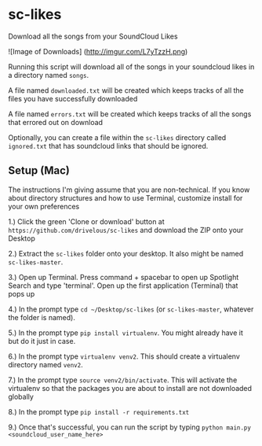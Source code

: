 # sc-likes
Download all the songs from your SoundCloud Likes

![Image of Downloads]
(http://imgur.com/L7yTzzH.png)

Running this script will download all of the songs in your soundcloud likes in a directory named `songs`.

A file named `downloaded.txt` will be created which keeps tracks of all the files you have successfully downloaded

A file named `errors.txt` will be created which keeps tracks of all the songs that errored out on download

Optionally, you can create a file within the `sc-likes` directory called `ignored.txt` that has soundcloud links that should be ignored.

## Setup (Mac)

The instructions I'm giving assume that you are non-technical. If you know about directory structures and how to use Terminal,
customize install for your own preferences

1.) Click the green 'Clone or download' button at `https://github.com/drivelous/sc-likes` and download the ZIP onto your Desktop

2.) Extract the `sc-likes` folder onto your desktop. It also might be named `sc-likes-master`.

3.) Open up Terminal. Press command + spacebar to open up Spotlight Search and type 'terminal'. Open up the first application (Terminal) that pops up

4.) In the prompt type `cd ~/Desktop/sc-likes` (or `sc-likes-master`, whatever the folder is named).

5.) In the prompt type `pip install virtualenv`. You might already have it but do it just in case.

6.) In the prompt type `virtualenv venv2`. This should create a virtualenv directory named `venv2`.

7.) In the prompt type `source venv2/bin/activate`. This will activate the virtualenv so that the packages you are about to install are not downloaded globally

8.) In the prompt type `pip install -r requirements.txt`

9.) Once that's successful, you can run the script by typing `python main.py <soundcloud_user_name_here>`
